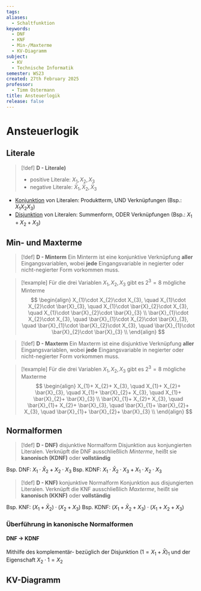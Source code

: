 ```yaml
---
tags: 
aliases:
  - Schaltfunktion
keywords:
  - DNF
  - KNF
  - Min-/Maxterme
  - KV-Diagramm
subject:
  - KV
  - Technische Informatik
semester: WS23
created: 27th February 2025
professor:
  - Timm Ostermann
title: Ansteuerlogik
release: false
---
```


# Ansteuerlogik

## Literale

> [!def] **D - Literale)** 
> - positive Literale: $X_{1}, X_{2}, X_{3}$
> - negative Literale: $\bar{X}_{1}, \bar{X}_{2}, \bar{X}_{3}$

- [Konjunktion](../Mathematik/Logik/Junktor.md#Konjunktion) von Literalen: Produktterm, UND Verknüpfungen (Bsp.: $X_{1}X_{2}X_{3}$)
- [Disjunktion](../Mathematik/Logik/Junktor.md#Disjunktion) von Literalen: Summenform, ODER Verknüpfungen (Bsp.: $X_{1}+X_{2}+X_{3}$)

## Min- und Maxterme

> [!def] **D - Minterm**
>  Ein Minterm ist eine konjunktive Verknüpfung **aller** Eingangsvariablen, wobei **jede** Eingangsvariable in negierter oder nicht-negierter Form vorkommen muss.


 > [!example] Für die drei Variablen $X_{1},X_{2},X_{3}$ gibt es $2^{3}=8$ mögliche Minterme
 > $$
> \begin{align}
> X_{1}\cdot X_{2}\cdot X_{3}, \quad X_{1}\cdot X_{2}\cdot \bar{X}_{3}, \quad X_{1}\cdot \bar{X}_{2}\cdot X_{3}, \quad X_{1}\cdot \bar{X}_{2}\cdot \bar{X}_{3} \\
> \bar{X}_{1}\cdot X_{2}\cdot X_{3}, \quad \bar{X}_{1}\cdot X_{2}\cdot \bar{X}_{3}, \quad \bar{X}_{1}\cdot \bar{X}_{2}\cdot X_{3}, \quad \bar{X}_{1}\cdot \bar{X}_{2}\cdot \bar{X}_{3} \\
\end{align}
> $$


> [!def] **D - Maxterm**
>  Ein Maxterm ist eine disjunktive Verknüpfung **aller** Eingangsvariablen, wobei **jede** Eingangsvariable in negierter oder nicht-negierter Form vorkommen muss.

 > [!example] Für die drei Variablen $X_{1},X_{2},X_{3}$ gibt es $2^{3}=8$ mögliche Maxterme
 > $$
> \begin{align}
> X_{1}+ X_{2}+ X_{3}, \quad X_{1}+ X_{2}+ \bar{X}_{3}, \quad X_{1}+ \bar{X}_{2}+ X_{3}, \quad X_{1}+ \bar{X}_{2}+ \bar{X}_{3} \\
> \bar{X}_{1}+ X_{2}+ X_{3}, \quad \bar{X}_{1}+ X_{2}+ \bar{X}_{3}, \quad \bar{X}_{1}+ \bar{X}_{2}+ X_{3}, \quad \bar{X}_{1}+ \bar{X}_{2}+ \bar{X}_{3} \\
\end{align}
> $$

## Normalformen

> [!def] **D - DNF)** disjunktive Normalform
> Disjunktion aus konjungierten Literalen. Verknüpft die DNF ausschließlich *Minterme*, heißt sie **kanonisch (KDNF)** oder **vollständig**

Bsp. DNF: $X_{1}\cdot \bar{X}_{2} + X_{2}\cdot X_{3}$
Bsp. KDNF: $X_{1}\cdot \bar{X}_{2} \cdot X_{3} + X_{1}\cdot X_{2}\cdot X_{3}$

> [!def] **D - KNF)** konjunktive Normalform 
> Konjunktion aus disjungierten Literalen. Verknüpft die KNF ausschließlich *Maxterme*, heißt sie **kanonisch (KKNF)** oder **vollständig**

Bsp. KNF: $(X_{1} + \bar{X}_{2}) \cdot (X_{2} + X_{3})$
Bsp. KDNF: $(X_{1} + \bar{X}_{2} + X_{3}) \cdot (X_{1}+ X_{2}+ X_{3})$

### Überführung in kanonische Normalformen

#### DNF $\to$ KDNF

Mithilfe des komplementär- bezüglich der Disjunktion $(1= X_{1} + \bar{X})_{1}$ und der Eigenschaft $X_{2} \cdot 1 = X_{2}$

## KV-Diagramm